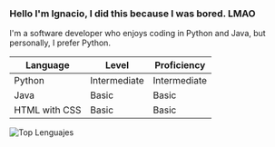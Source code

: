 ### Hello I'm Ignacio, I did this because I was bored. LMAO


I'm a software developer who enjoys coding in Python and Java, but personally, I prefer Python.

| Language        | Level      | Proficiency |
|-----------------|------------|-------------|
| Python          | Intermediate | Intermediate |
| Java            | Basic      | Basic       |
| HTML with CSS   | Basic      | Basic       |


<!--
**Nach0t/Nach0t** is a ✨ _special_ ✨ repository because its `README.md` (this file) appears on your GitHub profile.

Here are some ideas to get you started:

- 🔭 I’m currently working on ...
- 🌱 I’m currently learning ...
- 👯 I’m looking to collaborate on ...
- 🤔 I’m looking for help with ...
- 💬 Ask me about ...

| Idioma   | Nivel | Dominio |
|----------|-------|---------|
| Español  | C2    | Avanzado|
| Inglés   | B1    | Intermedio|
| Francés  | A1    | Básico  |

- 📫 How to reach me: ...
- 😄 Pronouns: ...
- ⚡ Fun fact: ...
-->

<div style="display: flex;">
    <div style="margin-right: 10px;">
        <img src="https://github-readme-stats.vercel.app/api/top-langs/?username=Nach0t&layout=compact" alt="Top Lenguajes">
    </div>
    <div style="margin-left: 10px;">
        &nbsp;&nbsp;&nbsp;&nbsp;&nbsp;&nbsp;&nbsp;&nbsp;&nbsp;&nbsp;&nbsp;&nbsp;
    </div>
</div>
